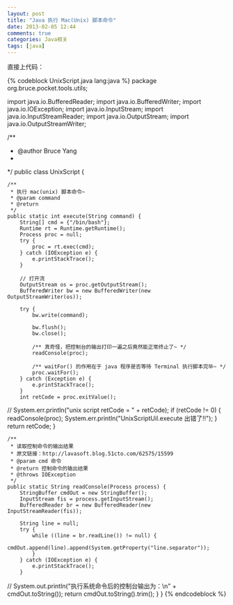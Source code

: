 ```yaml
---
layout: post
title: "Java 执行 Mac(Unix) 脚本命令"
date: 2013-02-05 12:44
comments: true
categories: Java相关
tags: [java]
---
```

直接上代码：  
<!-- more -->
{% codeblock UnixScript.java lang:java %}
package org.bruce.pocket.tools.utils;

import java.io.BufferedReader;
import java.io.BufferedWriter;
import java.io.IOException;
import java.io.InputStream;
import java.io.InputStreamReader;
import java.io.OutputStream;
import java.io.OutputStreamWriter;

/**
 * @author Bruce Yang
 *
 */
public class UnixScript {

	/**
	 * 执行 mac(unix) 脚本命令~
	 * @param command
	 * @return
	 */
	public static int execute(String command) {
		String[] cmd = {"/bin/bash"};
		Runtime rt = Runtime.getRuntime();
		Process proc = null;
		try {
			proc = rt.exec(cmd);
		} catch (IOException e) {
			e.printStackTrace();
		}

		// 打开流
		OutputStream os = proc.getOutputStream();
		BufferedWriter bw = new BufferedWriter(new OutputStreamWriter(os));

		try {
			bw.write(command);
			
			bw.flush();
			bw.close();
			
			/** 真奇怪，把控制台的输出打印一遍之后竟然能正常终止了~ */
			readConsole(proc);
			
			/** waitFor() 的作用在于 java 程序是否等待 Terminal 执行脚本完毕~ */
			proc.waitFor();
		} catch (Exception e) {
			e.printStackTrace();
		}
		int retCode = proc.exitValue();
//		System.err.println("unix script retCode = " + retCode);
		if (retCode != 0) {
			readConsole(proc);
			System.err.println("UnixScriptUil.execute 出错了!!");
		}
		return retCode;
	}

	/**
	 * 读取控制命令的输出结果
	 * 原文链接：http://lavasoft.blog.51cto.com/62575/15599
	 * @param cmd 命令
	 * @return 控制命令的输出结果
	 * @throws IOException
	 */
	public static String readConsole(Process process) {
		StringBuffer cmdOut = new StringBuffer();
		InputStream fis = process.getInputStream();
		BufferedReader br = new BufferedReader(new InputStreamReader(fis));
		
		String line = null;
		try {
			while ((line = br.readLine()) != null) {
				cmdOut.append(line).append(System.getProperty("line.separator"));
			}
		} catch (IOException e) {
			e.printStackTrace();
		}
//		System.out.println("执行系统命令后的控制台输出为：\n" + cmdOut.toString());
		return cmdOut.toString().trim();
	}
}
{% endcodeblock %}
